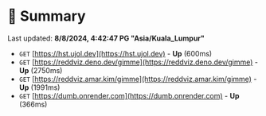 # 📖 Summary
Last updated: **8/8/2024, 4:42:47 PG "Asia/Kuala_Lumpur"**

- `GET` [https://hst.ujol.dev](https://hst.ujol.dev) - **Up** (600ms)
- `GET` [https://reddviz.deno.dev/gimme](https://reddviz.deno.dev/gimme) - **Up** (2750ms)
- `GET` [https://reddviz.amar.kim/gimme](https://reddviz.amar.kim/gimme) - **Up** (1991ms)
- `GET` [https://dumb.onrender.com](https://dumb.onrender.com) - **Up** (366ms)
